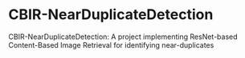 # CBIR-NearDuplicateDetection
CBIR-NearDuplicateDetection: A project implementing ResNet-based Content-Based Image Retrieval for identifying near-duplicates
